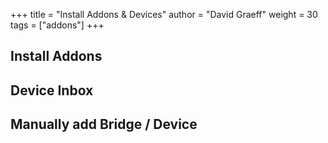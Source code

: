 +++
title = "Install Addons & Devices"
author = "David Graeff"
weight = 30
tags = ["addons"]
+++

## Install Addons

## Device Inbox

## Manually add Bridge / Device